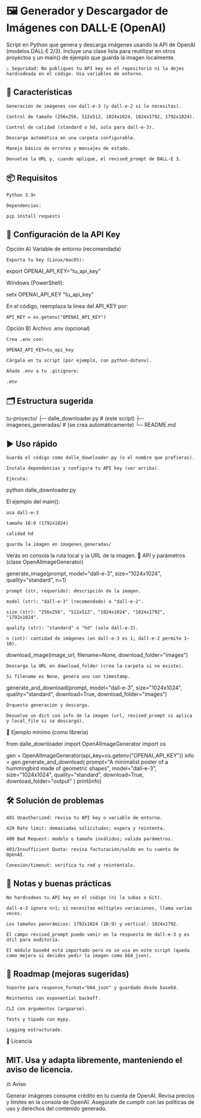 # 🖼️ Generador y Descargador de Imágenes con DALL·E (OpenAI)

Script en Python que genera y descarga imágenes usando la API de OpenAI (modelos DALL·E 2/3). Incluye una clase lista para reutilizar en otros proyectos y un main() de ejemplo que guarda la imagen localmente.

    ⚠️ Seguridad: No publiques tu API key en el repositorio ni la dejes hardcodeada en el código. Usa variables de entorno.

## 🚀 Características

    Generación de imágenes con dall-e-3 (y dall-e-2 si lo necesitas).

    Control de tamaño (256x256, 512x512, 1024x1024, 1024x1792, 1792x1024).

    Control de calidad (standard o hd, solo para dall-e-3).

    Descarga automática en una carpeta configurable.

    Manejo básico de errores y mensajes de estado.

    Devuelve la URL y, cuando aplique, el revised_prompt de DALL·E 3.

## 📦 Requisitos

    Python 3.9+

    Dependencias:

    pip install requests

## 🔧 Configuración de la API Key
Opción A) Variable de entorno (recomendada)

    Exporta tu key (Linux/macOS):

export OPENAI_API_KEY="tu_api_key"

Windows (PowerShell):

setx OPENAI_API_KEY "tu_api_key"

En el código, reemplaza la linea del API_KEY por:

    API_KEY = os.getenv("OPENAI_API_KEY")

Opción B) Archivo .env (opcional)

    Crea .env con:

    OPENAI_API_KEY=tu_api_key

    Cárgalo en tu script (por ejemplo, con python-dotenv).

    Añade .env a tu .gitignore:

    .env

## 🗂️ Estructura sugerida

tu-proyecto/
├─ dalle_downloader.py      # (este script)
├─ imagenes_generadas/      # (se crea automáticamente)
└─ README.md

## ▶️ Uso rápido

    Guarda el código como dalle_downloader.py (o el nombre que prefieras).

    Instala dependencias y configura tu API key (ver arriba).

    Ejecuta:

python dalle_downloader.py

El ejemplo del main():

    usa dall-e-3

    tamaño 16:9 (1792x1024)

    calidad hd

    guarda la imagen en imagenes_generadas/

Verás en consola la ruta local y la URL de la imagen.
🧩 API y parámetros (clase OpenAIImageGenerator)

generate_image(prompt, model="dall-e-3", size="1024x1024", quality="standard", n=1)

    prompt (str, requerido): descripción de la imagen.

    model (str): "dall-e-3" (recomendado) o "dall-e-2".

    size (str): "256x256", "512x512", "1024x1024", "1024x1792", "1792x1024".

    quality (str): "standard" o "hd" (solo dall-e-3).

    n (int): cantidad de imágenes (en dall-e-3 es 1; dall-e-2 permite 1–10).

download_image(image_url, filename=None, download_folder="images")

    Descarga la URL en download_folder (crea la carpeta si no existe).

    Si filename es None, genera uno con timestamp.

generate_and_download(prompt, model="dall-e-3", size="1024x1024", quality="standard", download=True, download_folder="images")

    Orquesta generación y descarga.

    Devuelve un dict con info de la imagen (url, revised_prompt si aplica y local_file si se descargó).

📝 Ejemplo mínimo (como librería)

from dalle_downloader import OpenAIImageGenerator
import os

gen = OpenAIImageGenerator(api_key=os.getenv("OPENAI_API_KEY"))
info = gen.generate_and_download(
    prompt="A minimalist poster of a hummingbird made of geometric shapes",
    model="dall-e-3",
    size="1024x1024",
    quality="standard",
    download=True,
    download_folder="output"
)
print(info)

## 🛠️ Solución de problemas

    401 Unauthorized: revisa tu API key o variable de entorno.

    429 Rate limit: demasiadas solicitudes; espera y reintenta.

    400 Bad Request: modelo o tamaño inválidos; valida parámetros.

    403/Insufficient Quota: revisa facturación/saldo en tu cuenta de OpenAI.

    Conexión/timeout: verifica tu red y reinténtalo.

## 📌 Notas y buenas prácticas

    No hardcodees tu API key en el código (ni la subas a Git).

    dall-e-3 ignora n>1; si necesitas múltiples variaciones, llama varias veces.

    Los tamaños panorámicos: 1792x1024 (16:9) y vertical: 1024x1792.

    El campo revised_prompt puede venir en la respuesta de dall-e-3 y es útil para auditoría.

    El módulo base64 está importado pero no se usa en este script (queda como mejora si decides pedir la imagen como b64_json).

## 🧭 Roadmap (mejoras sugeridas)

    Soporte para response_format="b64_json" y guardado desde base64.

    Reintentos con exponential backoff.

    CLI con argumentos (argparse).

    Tests y tipado con mypy.

    Logging estructurado.

📄 Licencia

## MIT. Usa y adapta libremente, manteniendo el aviso de licencia.
⚖️ Aviso

Generar imágenes consume crédito en tu cuenta de OpenAI. Revisa precios y límites en la consola de OpenAI. Asegúrate de cumplir con las políticas de uso y derechos del contenido generado.
